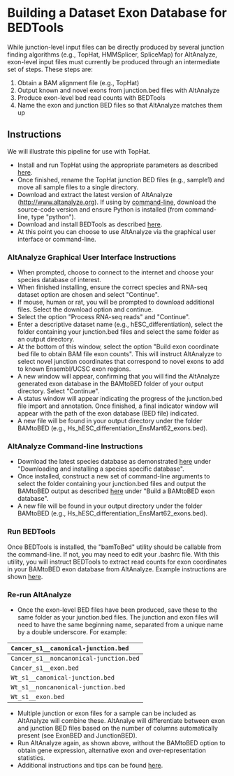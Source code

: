 # Building a Dataset Exon Database for BEDTools #

While junction-level input files can be directly produced by several junction finding algorithms (e.g., TopHat, HMMSplicer, SpliceMap) for AltAnalyze, exon-level input files must currently be produced through an intermediate set of steps. These steps are:
  1. Obtain a BAM alignment file (e.g., TopHat)
  1. Output known and novel exons from junction.bed files with AltAnalyze
  1. Produce exon-level bed read counts with BEDTools
  1. Name the exon and junction BED files so that AltAnalyze matches them up

## Instructions ##

We will illustrate this pipeline for use with TopHat.
  * Install and run TopHat using the appropriate parameters as described [here](TopHat.md).
  * Once finished, rename the TopHat junction BED files (e.g., sample1) and move all sample files to a single directory.
  * Download and extract the latest version of AltAnalyze (http://www.altanalyze.org). If using by [command-line](RNASeqCommandLine.md), download the source-code version and ensure Python is installed (from command-line, type "python").
  * Download and install BEDTools as described [here](BEDTools.md).
  * At this point you can choose to use AltAnalyze via the graphical user interface or command-line.

### AltAnalyze Graphical User Interface Instructions ###

  * When prompted, choose to connect to the internet and choose your species database of interest.
  * When finished installing, ensure the correct species and RNA-seq dataset option are chosen and select "Continue".
  * If mouse, human or rat, you will be prompted to download additional files. Select the download option and continue.
  * Select the option "Process RNA-seq reads" and "Continue".
  * Enter a descriptive dataset name (e.g., hESC\_differentiation), select the folder containing your junction.bed files and select the same folder as an output directory.
  * At the bottom of this window, select the option "Build exon coordinate bed file to obtain BAM file exon counts". This will instruct AltAnalyze to select novel junction coordinates that correspond to novel exons to add to known Ensembl/UCSC exon regions.
  * A new window will appear, confirming that you will find the AltAnalyze generated exon database in the BAMtoBED folder of your output directory. Select "Continue".
  * A status window will appear indicating the progress of the junction.bed file import and annotation. Once finished, a final indicator window will appear with the path of the exon database (BED file) indicated.
  * A new file will be found in your output directory under the folder BAMtoBED (e.g., Hs\_hESC\_differentiation\_EnsMart62\_exons.bed).

### AltAnalyze Command-line Instructions ###

  * Download the latest species database as demonstrated [here](RNASeqCommandLine.md) under "Downloading and installing a species specific database".
  * Once installed, construct a new set of command-line arguments to select the folder containing your junction.bed files and output the BAMtoBED output as described [here](RNASeqCommandLine.md) under "Build a BAMtoBED exon database".
  * A new file will be found in your output directory under the folder BAMtoBED (e.g., Hs\_hESC\_differentiation\_EnsMart62\_exons.bed).

### Run BEDTools ###

Once BEDTools is installed, the "bamToBed" utility should be callable from the command-line. If not, you may need to edit your .bashrc file. With this utility, you will instruct BEDTools to extract read counts for exon coordinates in your BAMtoBED exon database from AltAnalyze. Example instructions are shown [here](BEDTools.md).

### Re-run AltAnalyze ###

  * Once the exon-level BED files have been produced, save these to the same folder as your junction.bed files. The junction and exon files will need to have the same beginning name, separated from a unique name by a double underscore. For example:

|`Cancer_s1__canonical-junction.bed`|
|:----------------------------------|
|`Cancer_s1__noncanonical-junction.bed`|
|`Cancer_s1__exon.bed`|
|`Wt_s1__canonical-junction.bed`|
|`Wt_s1__noncanonical-junction.bed`|
|`Wt_s1__exon.bed`|

  * Multiple junction or exon files for a sample can be included as AltAnalyze will combine these. AltAnalye will differentiate between exon and junction BED files based on the number of columns automatically present (see ExonBED and JunctionBED).
  * Run AltAnalyze again, as shown above, without the BAMtoBED option to obtain gene expression, alternative exon and over-representation statistics.
  * Additional instructions and tips can be found [here](Tutorial_AltExpression_RNASeq.md).